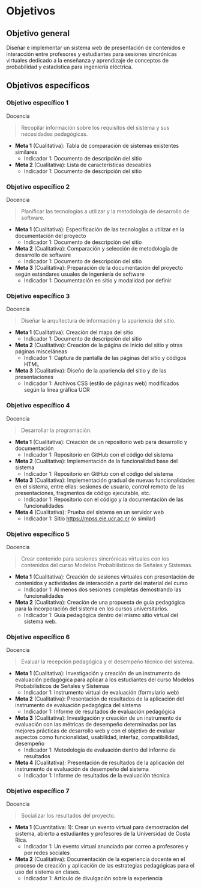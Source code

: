 # Objetivos

## Objetivo general

Diseñar e implementar un sistema web de presentación de contenidos e interacción entre profesores y estudiantes para sesiones sincrónicas virtuales dedicado a la enseñanza y aprendizaje de conceptos de probabilidad y estadística para ingeniería eléctrica.

## Objetivos específicos

### Objetivo específico 1

Docencia

> Recopilar información sobre los requisitos del sistema y sus necesidades pedagógicas.

- **Meta 1** (Cualitativa): Tabla de comparación de sistemas existentes similares
  - Indicador 1: Documento de descripción del sitio
- **Meta 2** (Cualitativa): Lista de características deseables
  - Indicador 1: Documento de descripción del sitio

### Objetivo específico 2

Docencia

> Planificar las tecnologías a utilizar y la metodología de desarrollo de software.

- **Meta 1** (Cualitativa): Especificación de las tecnologías a utilizar en la documentación del proyecto
  - Indicador 1: Documento de descripción del sitio
- **Meta 2** (Cualitativa): Comparación y selección de metodología de desarrollo de software
  - Indicador 1: Documento de descripción del sitio
- **Meta 3** (Cualitativa): Preparación de la documentación del proyecto según estándares usuales de ingeniería de software
  - Indicador 1: Documentación en sitio y modalidad por definir

### Objetivo específico 3

Docencia

> Diseñar la arquitectura de información y la apariencia del sitio.

- **Meta 1** (Cualitativa): Creación del mapa del sitio
  - Indicador 1: Documento de descripción del sitio
- **Meta 2** (Cualitativa): Creación de la página de inicio del sitio y otras páginas misceláneas
  - Indicador 1: Captura de pantalla de las páginas del sitio y códigos HTML
- **Meta 3** (Cualitativa): Diseño de la apariencia del sitio y de las presentaciones
  - Indicador 1: Archivos CSS (estilo de páginas web) modificados según la línea gráfica UCR

### Objetivo específico 4

Docencia

> Desarrollar la programación.

- **Meta 1** (Cualitativa): Creación de un repositorio web para desarrollo y documentación
  - Indicador 1: Repositorio en GitHub con el código del sistema
- **Meta 2** (Cualitativa): Implementación de la funcionalidad base del sistema
  - Indicador 1: Repositorio en GitHub con el código del sistema
- **Meta 3** (Cualitativa): Implementación gradual de nuevas funcionalidades en el sistema, entre ellas: sesiones de usuario, control remoto de las presentaciones, fragmentos de código ejecutable, etc.
  - Indicador 1: Repositorio con el código y la documentación de las funcionalidades
- **Meta 4** (Cualitativa): Prueba del sistema en un servidor web
  - Indicador 1: Sitio https://mpss.eie.ucr.ac.cr (o similar)

### Objetivo específico 5

Docencia

> Crear contenido para sesiones sincrónicas virtuales con los contenidos del curso Modelos Probabilísticos de Señales y Sistemas.

- **Meta 1** (Cualitativa): Creación de sesiones virtuales con presentación de contenidos y actividades de interacción a partir del material del curso
  - Indicador 1: Al menos dos sesiones completas demostrando las funcionalidades
- **Meta 2** (Cualitativa): Creación de una propuesta de guía pedagógica para la incorporación del sistema en los cursos universitarios.
  - Indicador 1: Guía pedagógica dentro del mismo sitio virtual del sistema web.

### Objetivo específico 6

Docencia

> Evaluar la recepción pedagógica y el desempeño técnico del sistema.

- **Meta 1** (Cualitativa): Investigación y creación de un instrumento de evaluación pedagógica para aplicar a los estudiantes del curso Modelos Probabilísticos de Señales y Sistemaa
  - Indicador 1: Instrumento virtual de evaluación (formulario web)
- **Meta 2** (Cualitativa): Presentación de resultados de la aplicación del instrumento de evaluación pedagógica del sistema
  - Indicador 1: Informe de resultados de evaluación pedagógica
- **Meta 3** (Cualitativa): Investigación y creación de un instrumento de evaluación con las métricas de desempeño determinadas por las mejores prácticas de desarrollo web y con el objetivo de evaluar aspectos como funcionalidad, usabilidad, interfaz, compatibilidad, desempeño
  - Indicador 1: Metodología de evaluación dentro del informe de resultados
- **Meta 4** (Cualitativa): Presentación de resultados de la aplicación del instrumento de evaluación de desempeño del sistema
  - Indicador 1: Informe de resultados de la evaluación técnica

### Objetivo específico 7

Docencia

> Socializar los resultados del proyecto.

- **Meta 1** (Cuantitativa: 1): Crear un evento virtual para demostración del sistema, abierto a estudiantes y profesores de la Universidad de Costa Rica.
  - Indicador 1: Un evento virtual anunciado por correo a profesores y por redes sociales
- **Meta 2** (Cualitativa): Documentación de la experiencia docente en el proceso de creación y aplicación de las estrategias pedagógicas para el uso del sistema en clases.
  - Indicador 1: Artículo de divulgación sobre la experiencia

